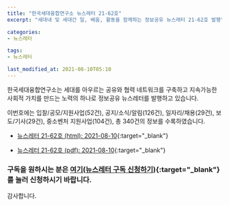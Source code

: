 ```yaml
---
title: "한국세대융합연구소 뉴스레터 21-62호"
excerpt: "세대내 및 세대간 일, 배움, 활동을 함께하는 정보공유 뉴스레터 21-62호 발행" 

categories:
- 뉴스레터

tags:
- 뉴스레터

last_modified_at: 2021-08-10T05:10
---
```


한국세대융합연구소는 세대를 아우르는 공유와 협력 네트워크를 구축하고 지속가능한 사회적 가치를 만드는 노력의 하나로 정보공유 뉴스레터를 발행하고 있습니다.

이번호에는 입찰/공모/지원사업(52건), 공지/소식/알림(126건), 일자리/채용(29건), 보도/기사(29건), 중소벤처 지원사업(104건), 총 340건의 정보를 수록하였습니다.

* [뉴스레터 21-62호 (html): 2021-08-10](https://gcrcenter.github.io/assets/htmls/gcrc_news_letter_20210810.html){:target="_blank"}

* [뉴스레터 21-62호 (pdf): 2021-08-10](https://gcrcenter.github.io/assets/pdfs/news_letter_20210810.pdf){:target="_blank"}


### 구독을 원하시는 분은 [여기(뉴스레터 구독 신청하기)](https://forms.gle/MJ5gVHCdunBXXWVB7){:target="_blank"} 를 눌러 신청하시기 바랍니다.


감사합니다.